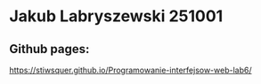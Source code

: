 # Jakub Labryszewski 251001


## Github pages:
https://stiwsquer.github.io/Programowanie-interfejsow-web-lab6/

